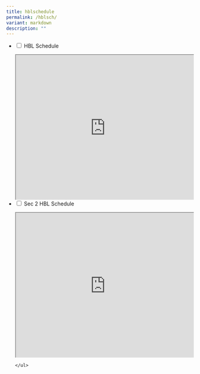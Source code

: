 ```yaml
---
title: hblschedule
permalink: /hblsch/
variant: markdown
description: ""
---
```

<style>
.google-slides-container{ position: relative; width: 100%; padding-top: 72%; overflow: hidden; } .google-slides-container iframe{ position: absolute; top: 0; left: 0; width: 100%; height: 100%; }
</style>


<ul class="jekyllcodex_accordion">
  <li>
    <input id="accordion1" type="checkbox">
    <label for="accordion1">HBL Schedule</label>
    <div>
			<p></p><div class="google-slides-container"><iframe src="https://docs.google.com/spreadsheets/d/e/2PACX-1vRxNy2lHWDEjSi2ucMVkq-hrnCBj7_NeA9kzL8Hetr_fZDEx6rpquIjaAD87K1vKMg_DXrFuFNit6LN/pubhtml?widget=true&amp;headers=false"></iframe><p></p>


<p>See Above.</p>
    </div>
	</div></li>  
	
   <li>
    <input id="accordion1" type="checkbox">
    <label for="accordion1">Sec 2 HBL Schedule</label>
    <div>
			<p></p><div class="google-slides-container"><iframe src="https://docs.google.com/spreadsheets/d/e/2PACX-1vRxNy2lHWDEjSi2ucMVkq-hrnCBj7_NeA9kzL8Hetr_fZDEx6rpquIjaAD87K1vKMg_DXrFuFNit6LN/pubhtml?gid=1660749283&amp;single=true&amp;widget=true&amp;headers=false"></iframe><p></p>


<p>See Above.</p>
	</div>
	</div></li>  



	
	</ul>